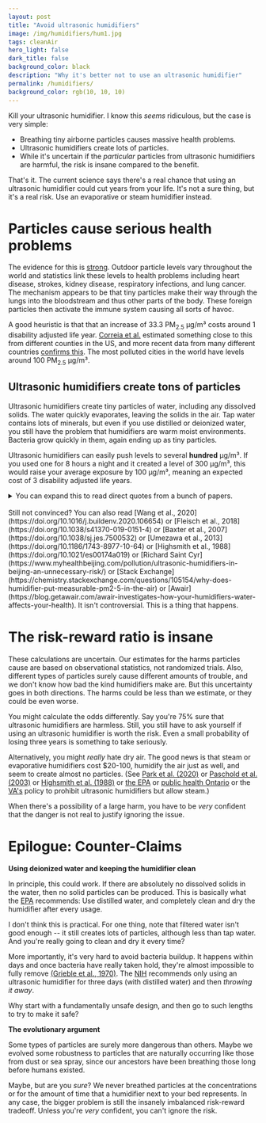 ```yaml
---
layout: post
title: "Avoid ultrasonic humidifiers"
image: /img/humidifiers/hum1.jpg
tags: cleanAir
hero_light: false
dark_title: false
background_color: black
description: "Why it's better not to use an ultrasonic humidifier"
permalink: /humidifiers/
background_color: rgb(10, 10, 10)
---
```


Kill your ultrasonic humidifier. I know this *seems* ridiculous, but the case is very simple:
* Breathing tiny airborne particles causes massive health problems.
* Ultrasonic humidifiers create lots of particles.
* While it's uncertain if the *particular* particles from ultrasonic humidifiers are harmful, the risk is insane compared to the benefit.

That's it. The current science says there's a real chance that using an ultrasonic humidifier could cut years from your life. It's not a sure thing, but it's a real risk. Use an evaporative or steam humidifier instead.

# Particles cause serious health problems

The evidence for this is [strong](https://dynomight.net/air/). Outdoor particle levels vary throughout the world and statistics link these levels to health problems including heart disease, strokes, kidney disease, respiratory infections, and lung cancer. The mechanism appears to be that tiny particles make their way through the lungs into the bloodstream and thus other parts of the body. These foreign particles then activate the immune system causing all sorts of havoc.

A good heuristic is that that an increase of 33.3 PM<sub>2.5</sub> μg/m³ costs around 1 disability adjusted life year. [Correia et al.](https://dx.doi.org/10.1097%2FEDE.0b013e3182770237) estimated something close to this from different counties in the US, and more recent data from many different countries [confirms this](https://dynomight.net/air/#a-heuristic-to-quantify-harms). The most polluted cities in the world have levels around 100 PM<sub>2.5</sub> μg/m³.

## Ultrasonic humidifiers create tons of particles

Ultrasonic humidifiers create tiny particles of water, including any dissolved solids. The water quickly evaporates, leaving the solids in the air. Tap water contains lots of minerals, but even if you use distilled or deionized water, you still have the problem that humidifiers are warm moist environments. Bacteria grow quickly in them, again ending up as tiny particles.

Ultrasonic humidifiers can easily push levels to several **hundred** μg/m³. If you used one for 8 hours a night and it created a level of 300 μg/m³, this would raise your average exposure by 100 μg/m³, meaning an expected cost of 3 disability adjusted life years.

<details markdown="1">
<summary>
You can expand this to read direct quotes from a bunch of papers.
</summary>

> Ultrasonic humidifiers [...] create tiny droplets consisting of water and its impurities. Once the water evaporates, the impurities can remain suspended as airborne particles. One of the primary concerns for household humidifiers is their ability to aerosolize pathogenic microbes. [...] This white dust was associated with respiratory distress in children if inhaled
>
> ![particles](/img/humidifiers/sain.jpg)
>
> [(Sain et al., 2017)](https://doi.org/10.1111/ina.12414)



>  Ultrasonic humidifiers were found to have a substantial impact on home indoor concentrations and personal exposures for SO<sub>4</sub><sup>2-</sup> as well as PM<sub>2.5</sub> , likely as the result of aerosolization of sulfates and other dissolved minerals present in the water. For the two subjects with ultrasonic humidifiers, personal SO<sub>4</sub><sup>2-</sup> and PM exposures were approximately two and five times greater, respectively, than corresponding ambient concentrations.
>
> [(Brown et al., 2009)](https://doi.org/10.1016/j.scitotenv.2009.02.016)



> When inhaled during an 8-hr exposure time, and depending on mineral water quality, humidifier aerosols can deposit up to 100 s of μg minerals in the human child respiratory tract and 3–4.5 times more μg of minerals in human adult respiratory tract. [...] Distilled water should be used whenever possible to prevent respiratory irritation (USEPA, 1991), although there is little indication that consumers are aware of or follow this consideration.
>
> ![yao](/img/humidifiers/yao.jpg)
>
> [(Yao et al., 2020)](https://doi.org/10.1016/j.envint.2020.105902)



> The ultrasonic humidifier has converted all the non-volatile solutes in tap water into PM. [...]  notice an unexpectedly high concentration of SO<sub>4</sub><sup>2-</sup>  in PM [...] We have detected a compound with a mass-to-charge ratio equivalent to that of azelaic acid or structure isomers. This result demonstrates the possibility that organic compounds can be associated with humidifier PM. [...] Operating a single ultrasonic humidifier with tap water resulted in PM<sub>2.5</sub> concentrations up to hundreds of  μg/m³.  
>
> ![lau](/img/humidifiers/lau.jpg)
>
> [(Lau et al., 2020)](https://doi.org/10.1111/ina.12765)



> The concentrations of metals/elements varies based on particle size and particle water content. Nonetheless, the same relative amounts of metals/elements are present in each particle. Thus, inhalation of small particles increased mass exposure to common tap water metals (e.g., calcium, sodium, magnesium), and also associated anions.
>
> Average indoor air particle concentrations were 211  μg/m³-air, based on ICP-MS metals and elements without bicarbonate, which exceed USEPA PM2.5 and PM10 values for ambient air.
>
> [(Yao et al., 2020)](https://doi.org/10.1016/j.wroa.2020.100060)

</details>

<br>
Still not convinced? You can also read [Wang et al., 2020](https://doi.org/10.1016/j.buildenv.2020.106654) or [Fleisch et al., 2018](https://doi.org/10.1038/s41370-019-0151-4) or [Baxter et al., 2007](https://doi.org/10.1038/sj.jes.7500532) or [Umezawa et al., 2013](https://doi.org/10.1186/1743-8977-10-64) or [Highsmith et al., 1988](https://doi.org/10.1021/es00174a019) or [Richard Saint Cyr](https://www.myhealthbeijing.com/pollution/ultrasonic-humidifiers-in-beijing-an-unnecessary-risk/) or [Stack Exchange](https://chemistry.stackexchange.com/questions/105154/why-does-humidifier-put-measurable-pm2-5-in-the-air) or [Awair](https://blog.getawair.com/awair-investigates-how-your-humidifiers-water-affects-your-health). It isn't controversial. This is a thing that happens.


# The risk-reward ratio is insane

These calculations are uncertain. Our estimates for the harms particles cause are based on observational statistics, not randomized trials. Also, different types of particles surely cause different amounts of trouble, and we don't know how bad the kind humidifiers make are. But this uncertainty goes in both directions. The harms could be less than we estimate, or they could be even worse.

You might calculate the odds differently. Say you're 75% sure that ultrasonic humidifiers are harmless. Still, you still have to ask yourself if using an ultrasonic humidifier is worth the risk. Even a small probability of losing three years is something to take seriously.

Alternatively, you might *really* hate dry air. The good news is that steam or evaporative humidifiers cost $20-100, humidify the air just as well, and seem to create almost no particles. (See [Park et al. (2020)](https://doi.org/10.3390/ijerph17228638) or [Paschold et al. (2003)](https://doi.org/10.1016/S1352-2310(02)00969-X) or [Highsmith et al. (1988)](https://doi.org/10.1021/es00174a019) or [the EPA](https://www.epa.gov/sites/production/files/2014-08/documents/humidifier_factsheet.pdf) or [public health Ontario](https://www.publichealthontario.ca/-/media/documents/e/2017/eb-humidifier-hc.pdf?la=en) or the [VA's](https://www.va.gov/vhapublications/ViewPublication.asp?pub_ID=9181) policy to prohibit ultrasonic humidifiers but allow steam.)

When there's a possibility of a large harm, you have to be *very* confident that the danger is not real to justify ignoring the issue.


# Epilogue: Counter-Claims

**Using deionized water and keeping the humidifier clean**

In principle, this could work. If there are absolutely no dissolved solids in the water, then no solid particles can be produced. This is basically what the [EPA](https://www.epa.gov/sites/production/files/2014-08/documents/humidifier_factsheet.pdf) recommends: Use distilled water, and completely clean and dry the humidifier after every usage.

I don't think this is practical. For one thing, note that filtered water isn't good enough -- it still creates lots of particles, although less than tap water. And you're really going to clean and dry it every time?

More importantly, it's very hard to avoid bacteria buildup. It happens within days and once bacteria have really taken hold, they're almost impossible to fully remove [(Grieble et al., 1970)](https://doi.org/10.1056/nejm197003052821003). The [NIH](https://idsa.confex.com/idsa/2014/webprogram/Paper45731.html) recommends only using an ultrasonic humidifier for three days (with distilled water) and then *throwing it away*.

Why start with a fundamentally unsafe design, and then go to such lengths to try to make it safe?

**The evolutionary argument**

Some types of particles are surely more dangerous than others. Maybe we evolved some robustness to particles that are naturally occurring like those from dust or sea spray, since our ancestors have been breathing those long before humans existed.

Maybe, but are you *sure*? We never breathed particles at the concentrations or for the amount of time that a humidifier next to your bed represents. In any case, the bigger problem is still the insanely imbalanced risk-reward tradeoff. Unless you're *very* confident, you can't ignore the risk.